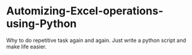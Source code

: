 # Automizing-Excel-operations-using-Python
Why to do repetitive task again and again. Just write a python script and make life easier.
